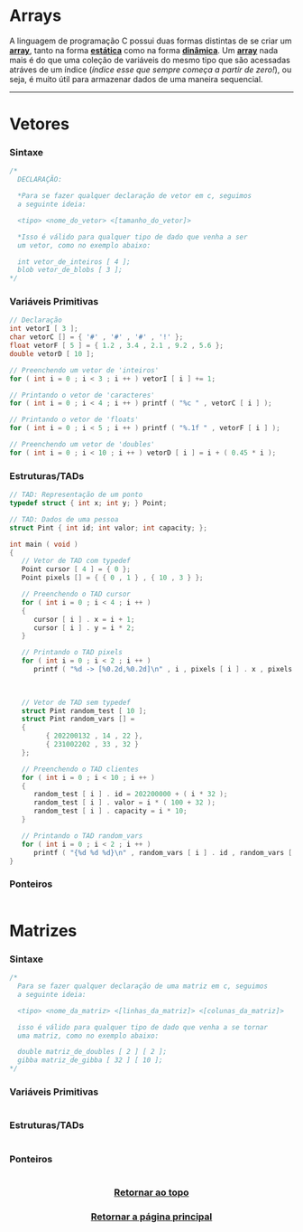 # Arrays

A linguagem de programação C possui duas formas distintas de se criar um <a href="Arrays.md" title="vetor ou uma matriz">**array**</a>, tanto na forma <a href="Arrays.md" title="o vetor/matriz possui um tamanho máximo fixo">**estática**</a> como na forma <a href="Arrays.md" title="o vetor/matriz pode ser expandido ou reduzido">**dinâmica**</a>. Um <a href="Arrays.md" title="vetor ou uma matriz">**array**</a> nada mais é do que uma coleção de variáveis do mesmo tipo que são acessadas atráves de um índice (*índice esse que sempre começa a partir de zero!*), ou seja, é muito útil para armazenar dados de uma maneira sequencial. 

---

# Vetores

### Sintaxe
```main.c
/*
  DECLARAÇÃO:

  *Para se fazer qualquer declaração de vetor em c, seguimos
  a seguinte ideia:

  <tipo> <nome_do_vetor> <[tamanho_do_vetor]>

  *Isso é válido para qualquer tipo de dado que venha a ser 
  um vetor, como no exemplo abaixo:

  int vetor_de_inteiros [ 4 ];
  blob vetor_de_blobs [ 3 ];
*/
```

### Variáveis Primitivas
```main.c
// Declaração
int vetorI [ 3 ];
char vetorC [] = { '#' , '#' , '#' , '!' };
float vetorF [ 5 ] = { 1.2 , 3.4 , 2.1 , 9.2 , 5.6 };
double vetorD [ 10 ];

// Preenchendo um vetor de 'inteiros'
for ( int i = 0 ; i < 3 ; i ++ ) vetorI [ i ] += 1;

// Printando o vetor de 'caracteres'
for ( int i = 0 ; i < 4 ; i ++ ) printf ( "%c " , vetorC [ i ] );

// Printando o vetor de 'floats'
for ( int i = 0 ; i < 5 ; i ++ ) printf ( "%.1f " , vetorF [ i ] ); 

// Preenchendo um vetor de 'doubles'
for ( int i = 0 ; i < 10 ; i ++ ) vetorD [ i ] = i + ( 0.45 * i );
```

### Estruturas/TADs
```main.c
// TAD: Representação de um ponto
typedef struct { int x; int y; } Point;

// TAD: Dados de uma pessoa
struct Pint { int id; int valor; int capacity; };

int main ( void )
{
   // Vetor de TAD com typedef 
   Point cursor [ 4 ] = { 0 };
   Point pixels [] = { { 0 , 1 } , { 10 , 3 } };

   // Preenchendo o TAD cursor
   for ( int i = 0 ; i < 4 ; i ++ )
   {
      cursor [ i ] . x = i + 1;
      cursor [ i ] . y = i * 2;
   }

   // Printando o TAD pixels
   for ( int i = 0 ; i < 2 ; i ++ )
      printf ( "%d -> [%0.2d,%0.2d]\n" , i , pixels [ i ] . x , pixels [ i ] . y );
      
   

   // Vetor de TAD sem typedef
   struct Pint random_test [ 10 ];
   struct Pint random_vars [] = 
   { 
         { 202200132 , 14 , 22 }, 
         { 231002202 , 33 , 32 } 
   };

   // Preenchendo o TAD clientes
   for ( int i = 0 ; i < 10 ; i ++ )
   {
      random_test [ i ] . id = 202200000 + ( i * 32 );
      random_test [ i ] . valor = i * ( 100 + 32 );
      random_test [ i ] . capacity = i * 10;
   }   

   // Printando o TAD random_vars
   for ( int i = 0 ; i < 2 ; i ++ )
      printf ( "{%d %d %d}\n" , random_vars [ i ] . id , random_vars [ i ] . valor , random_vars [ i ] . capacity );
}
```

### Ponteiros
```main.c
```

# Matrizes

### Sintaxe
```main.c
/*
  Para se fazer qualquer declaração de uma matriz em c, seguimos
  a seguinte ideia:

  <tipo> <nome_da_matriz> <[linhas_da_matriz]> <[colunas_da_matriz]>

  isso é válido para qualquer tipo de dado que venha a se tornar
  uma matriz, como no exemplo abaixo:

  double matriz_de_doubles [ 2 ] [ 2 ];
  gibba matriz_de_gibba [ 32 ] [ 10 ];
*/
```

### Variáveis Primitivas
```main.c
```

### Estruturas/TADs
```main.c
```

### Ponteiros
```main.c
```

<h3 align="center"> <a href="#arrays" title="Voltar ao topo"> Retornar ao topo </a> </h3>
<h3 align="center"> <a href="https://github.com/AllisonJunior/Estruturas_de_Dados" title="Voltar ao menu principal"> Retornar a página principal </a> </h3>

